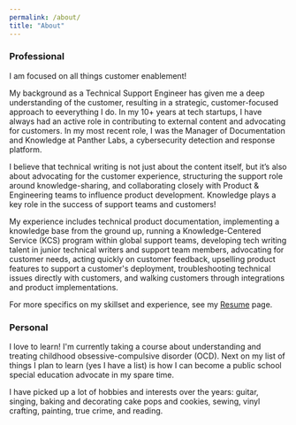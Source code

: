 ```yaml
---
permalink: /about/
title: "About"
---
```

### Professional
I am focused on all things customer enablement!  

My background as a Technical Support Engineer has given me a deep understanding of the customer, resulting in a strategic, customer-focused approach to eeverything I do. In my 10+ years at tech startups, I have always had an active role in contributing to external content and advocating for customers. In my most recent role, I was the Manager of Documentation and Knowledge at Panther Labs, a cybersecurity detection and response platform.  

I believe that technical writing is not just about the content itself, but it’s also about advocating for the customer experience, structuring the support role around knowledge-sharing, and collaborating closely with Product & Engineering teams to influence product development. Knowledge plays a key role in the success of support teams and customers!


My experience includes technical product documentation, implementing a knowledge base from the ground up, running a Knowledge-Centered Service (KCS) program within global support teams, developing tech writing talent in junior technical writers and support team members, advocating for customer needs, acting quickly on customer feedback, upselling product features to support a customer's deployment, troubleshooting technical issues directly with customers, and walking customers through integrations and product implementations. 

For more specifics on my skillset and experience, see my [Resume](/resume) page.

### Personal
I love to learn! I'm currently taking a course about understanding and treating childhood obsessive-compulsive disorder (OCD). Next on my list of things I plan to learn (yes I have a list) is how I can become a public school special education advocate in my spare time. 

I have picked up a lot of hobbies and interests over the years: guitar, singing, baking and decorating cake pops and cookies, sewing, vinyl crafting, painting, true crime, and reading.
